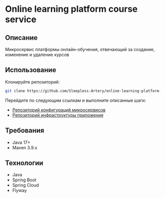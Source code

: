 # Online learning platform course service
## Описание
Микросервис платформы онлайн-обучения, отвечающий за создание, изменение и удаление курсов
## Использование
Клонируйте репозиторий:
```bash
git clone https://github.com/Sleepless-Artery/online-learning-platform-course-service
```
Перейдите по следующим ссылкам и выполните описанные шаги:
- [Репозиторий конфигураций микросервисов](https://github.com/Sleepless-Artery/online-learning-platform-configs)
- [Репозиторий инфраструктуры приложения](https://github.com/Sleepless-Artery/online-learning-platform-infra)
## Требования
- Java 17+
- Maven 3.9.x
## Технологии
- Java
- Spring Boot
- Spring Cloud
- Flyway
